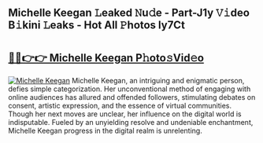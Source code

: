 ## Michelle Keegan 𝙻eaked 𝙽u𝚍e - Part-J1y 𝚅𝚒deo B𝚒kini 𝙻eaks - Hot All 𝙿hotos ly7Ct

# <h2><a href="http://ld0asgq.urlbe.top/?page=Michelle+Keegan">🔗🔗👉👉 Michelle Keegan P𝚑oto𝚜Vid𝚎o</a></h2>

[![Michelle Keegan](https://i.imgur.com/eBuTRDB.gif)](http://ld0asgq.urlbe.top/?page=Michelle+Keegan)
Michelle Keegan, an intriguing and enigmatic person, defies simple categorization. Her unconventional method of engaging with online audiences has allured and offended followers, stimulating debates on consent, artistic expression, and the essence of virtual communities. Though her next moves are unclear, her influence on the digital world is indisputable. Fueled by an unyielding resolve and undeniable enchantment, Michelle Keegan progress in the digital realm is unrelenting.

